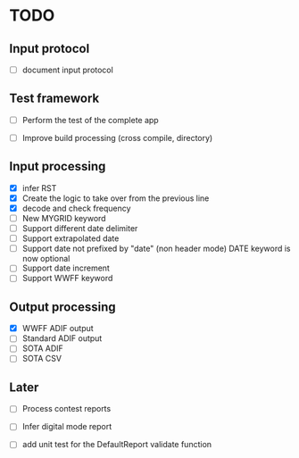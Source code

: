 # TODO

## Input protocol
* [ ] document input protocol

## Test framework
* [ ] Perform the test of the complete app
* [ ] Improve build processing (cross compile, directory)



## Input processing
* [x] infer RST
* [x] Create the logic to take over from the previous line
* [x] decode and check frequency 
* [ ] New MYGRID keyword
* [ ] Support different date delimiter
* [ ] Support extrapolated date
* [ ] Support date not prefixed by "date" (non header mode) DATE keyword is now optional
* [ ] Support date increment
* [ ] Support WWFF keyword

## Output processing
* [x] WWFF ADIF output
* [ ] Standard ADIF output
* [ ] SOTA ADIF
* [ ] SOTA CSV

## Later 
* [ ] Process contest reports
* [ ] Infer digital mode report
* [ ] add unit test for the DefaultReport validate function

